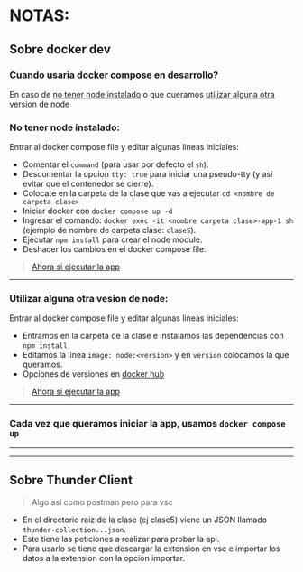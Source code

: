 # NOTAS:

## Sobre docker dev

### Cuando usaria docker compose en desarrollo?

En caso de [no tener node instalado](#no-tener-node-instalado) o que queramos [utilizar alguna otra version de node](#utilizar-alguna-otra-vesion-de-node)

### No tener node instalado:

Entrar al docker compose file y editar algunas lineas iniciales:

- Comentar el `command` (para usar por defecto el `sh`).
- Descomentar la opcion `tty: true` para iniciar una pseudo-tty (y asi evitar que el contenedor se cierre).
- Colocate en la carpeta de la clase que vas a ejecutar `cd <nombre de carpeta clase>`
- Iniciar docker con `docker compose up -d`
- Ingresar el comando: `docker exec -it <nombre carpeta clase>-app-1 sh` (ejemplo de nombre de carpeta clase: `clase5`).
- Ejecutar `npm install` para crear el node module.
- Deshacer los cambios en el docker compose file.

> [Ahora si ejecutar la app](#cada-vez-que-queramos-iniciar-la-app-usamos-docker-compose-up)

---

### Utilizar alguna otra vesion de node:

Entrar al docker compose file y editar algunas lineas iniciales:

- Entramos en la carpeta de la clase e instalamos las dependencias con `npm install`
- Editamos la linea `image: node:<version>` y en `version` colocamos la que queramos.
- Opciones de versiones en [docker hub](https://hub.docker.com/_/node)

> [Ahora si ejecutar la app](#cada-vez-que-queramos-iniciar-la-app-usamos-docker-compose-up)

---

### Cada vez que queramos iniciar la app, usamos `docker compose up`

---

---

## Sobre Thunder Client

> Algo asi como postman pero para vsc

- En el directorio raiz de la clase (ej clase5) viene un JSON llamado `thunder-collection...json`.
- Este tiene las peticiones a realizar para probar la api.
- Para usarlo se tiene que descargar la extension en vsc e importar los datos a la extension con la opcion importar.
